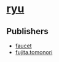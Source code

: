 # [ryu](https://pypi.org/project/ryu)



## Publishers
- [faucet](https://pypi.org/user/faucet)
- [fujita.tomonori](https://pypi.org/user/fujita.tomonori)

